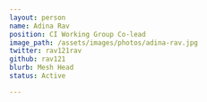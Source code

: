 ```yaml
---
layout: person
name: Adina Rav
position: CI Working Group Co-lead
image_path: /assets/images/photos/adina-rav.jpg
twitter: rav121rav
github: rav121
blurb: Mesh Head
status: Active

---
```

